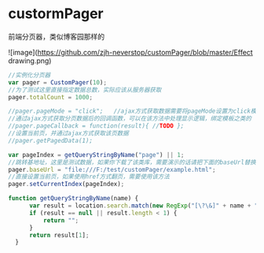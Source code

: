 custormPager
============

前端分页器，类似博客园那样的

![image](https://github.com/zjh-neverstop/customPager/blob/master/Effect drawing.png)

```js
//实例化分页器
var pager = CustomPager(10);
//为了测试这里直接指定数据总数，实际应该从服务器获取
pager.totalCount = 1000;

//pager.pageMode = "click";   //ajax方式获取数据需要将pageMode设置为click模式
//通过ajax方式获取分页数据后的回调函数，可以在该方法中处理显示逻辑，绑定模板之类的
//pager.pageCallback = function(result){ //TODO };
//设置当前页，并通过ajax方式获取该页数据
//pager.getPagedData(1);

var pageIndex = getQueryStringByName("page") || 1;
//跳转基地址，这里是测试数据，如果你下载了该类库，需要演示的话请把下面的baseUrl替换为你存放example.html的绝对路径
pager.baseUrl = "file:///F:/test/customPager/example.html";  
//直接设置当前页，如果使用href方式翻页，需要使用该方法
pager.setCurrentIndex(pageIndex);

function getQueryStringByName(name) {
      var result = location.search.match(new RegExp("[\?\&]" + name + "=([^\&]+)", "i"));
      if (result == null || result.length < 1) {
          return "";
      }
      return result[1];
  }
```
